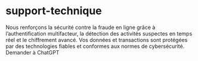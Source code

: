 # support-technique
Nous renforçons la sécurité contre la fraude en ligne grâce à l’authentification multifacteur, la détection des activités suspectes en temps réel et le chiffrement avancé. Vos données et transactions sont protégées par des technologies fiables et conformes aux normes de cybersécurité.     Demander à ChatGPT
